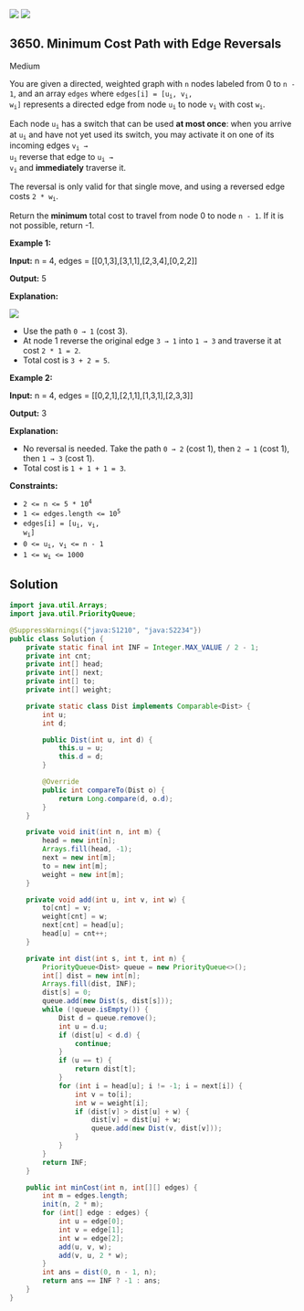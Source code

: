 [![](https://img.shields.io/github/stars/javadev/LeetCode-in-Java?label=Stars&style=flat-square)](https://github.com/javadev/LeetCode-in-Java)
[![](https://img.shields.io/github/forks/javadev/LeetCode-in-Java?label=Fork%20me%20on%20GitHub%20&style=flat-square)](https://github.com/javadev/LeetCode-in-Java/fork)

## 3650\. Minimum Cost Path with Edge Reversals

Medium

You are given a directed, weighted graph with `n` nodes labeled from 0 to `n - 1`, and an array `edges` where <code>edges[i] = [u<sub>i</sub>, v<sub>i</sub>, w<sub>i</sub>]</code> represents a directed edge from node <code>u<sub>i</sub></code> to node <code>v<sub>i</sub></code> with cost <code>w<sub>i</sub></code>.

Each node <code>u<sub>i</sub></code> has a switch that can be used **at most once**: when you arrive at <code>u<sub>i</sub></code> and have not yet used its switch, you may activate it on one of its incoming edges <code>v<sub>i</sub> → u<sub>i</sub></code> reverse that edge to <code>u<sub>i</sub> → v<sub>i</sub></code> and **immediately** traverse it.

The reversal is only valid for that single move, and using a reversed edge costs <code>2 * w<sub>i</sub></code>.

Return the **minimum** total cost to travel from node 0 to node `n - 1`. If it is not possible, return -1.

**Example 1:**

**Input:** n = 4, edges = \[\[0,1,3],[3,1,1],[2,3,4],[0,2,2]]

**Output:** 5

**Explanation:**

**![](https://assets.leetcode.com/uploads/2025/05/07/e1drawio.png)**

*   Use the path `0 → 1` (cost 3).
*   At node 1 reverse the original edge `3 → 1` into `1 → 3` and traverse it at cost `2 * 1 = 2`.
*   Total cost is `3 + 2 = 5`.

**Example 2:**

**Input:** n = 4, edges = \[\[0,2,1],[2,1,1],[1,3,1],[2,3,3]]

**Output:** 3

**Explanation:**

*   No reversal is needed. Take the path `0 → 2` (cost 1), then `2 → 1` (cost 1), then `1 → 3` (cost 1).
*   Total cost is `1 + 1 + 1 = 3`.

**Constraints:**

*   <code>2 <= n <= 5 * 10<sup>4</sup></code>
*   <code>1 <= edges.length <= 10<sup>5</sup></code>
*   <code>edges[i] = [u<sub>i</sub>, v<sub>i</sub>, w<sub>i</sub>]</code>
*   <code>0 <= u<sub>i</sub>, v<sub>i</sub> <= n - 1</code>
*   <code>1 <= w<sub>i</sub> <= 1000</code>

## Solution

```java
import java.util.Arrays;
import java.util.PriorityQueue;

@SuppressWarnings({"java:S1210", "java:S2234"})
public class Solution {
    private static final int INF = Integer.MAX_VALUE / 2 - 1;
    private int cnt;
    private int[] head;
    private int[] next;
    private int[] to;
    private int[] weight;

    private static class Dist implements Comparable<Dist> {
        int u;
        int d;

        public Dist(int u, int d) {
            this.u = u;
            this.d = d;
        }

        @Override
        public int compareTo(Dist o) {
            return Long.compare(d, o.d);
        }
    }

    private void init(int n, int m) {
        head = new int[n];
        Arrays.fill(head, -1);
        next = new int[m];
        to = new int[m];
        weight = new int[m];
    }

    private void add(int u, int v, int w) {
        to[cnt] = v;
        weight[cnt] = w;
        next[cnt] = head[u];
        head[u] = cnt++;
    }

    private int dist(int s, int t, int n) {
        PriorityQueue<Dist> queue = new PriorityQueue<>();
        int[] dist = new int[n];
        Arrays.fill(dist, INF);
        dist[s] = 0;
        queue.add(new Dist(s, dist[s]));
        while (!queue.isEmpty()) {
            Dist d = queue.remove();
            int u = d.u;
            if (dist[u] < d.d) {
                continue;
            }
            if (u == t) {
                return dist[t];
            }
            for (int i = head[u]; i != -1; i = next[i]) {
                int v = to[i];
                int w = weight[i];
                if (dist[v] > dist[u] + w) {
                    dist[v] = dist[u] + w;
                    queue.add(new Dist(v, dist[v]));
                }
            }
        }
        return INF;
    }

    public int minCost(int n, int[][] edges) {
        int m = edges.length;
        init(n, 2 * m);
        for (int[] edge : edges) {
            int u = edge[0];
            int v = edge[1];
            int w = edge[2];
            add(u, v, w);
            add(v, u, 2 * w);
        }
        int ans = dist(0, n - 1, n);
        return ans == INF ? -1 : ans;
    }
}
```